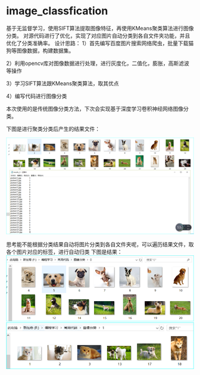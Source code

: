 # image_classfication
基于无监督学习，使用SIFT算法提取图像特征，再使用KMeans聚类算法进行图像分类。
对源代码进行了优化，实现了对应图片自动分类到各自文件夹功能，并且优化了分类准确率。
设计思路：
1）首先编写百度图片搜索网络爬虫，批量下载猫狗等图像数据，构建数据集。

2）利用opencv库对图像数据进行处理，进行灰度化，二值化，膨胀，高斯滤波等操作

3）学习SIFT算法跟KMeans聚类算法，取其优点

4）编写代码进行图像分类

本次使用的是传统图像分类方法，下次会实现基于深度学习卷积神经网络图像分类。

下图是进行聚类分类后产生的结果文件：

![Image text](分类txt结果文件.PNG)

思考能不能根据分类结果自动将图片分类到各自文件夹呢，可以遍历结果文件，取各个图片对应的标签，进行自动归类
下图是结果：
 ![Image text](狗类.PNG)
 ![Image text](猫类.PNG)
